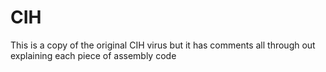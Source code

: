 # CIH
This is a copy of the original CIH virus but it has comments all through out explaining each piece of assembly code
